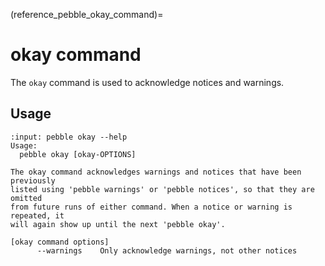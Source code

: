(reference_pebble_okay_command)=
# okay command

The `okay` command is used to acknowledge notices and warnings.

## Usage

<!-- START AUTOMATED OUTPUT -->
```{terminal}
:input: pebble okay --help
Usage:
  pebble okay [okay-OPTIONS]

The okay command acknowledges warnings and notices that have been previously
listed using 'pebble warnings' or 'pebble notices', so that they are omitted
from future runs of either command. When a notice or warning is repeated, it
will again show up until the next 'pebble okay'.

[okay command options]
      --warnings    Only acknowledge warnings, not other notices
```
<!-- END AUTOMATED OUTPUT -->
